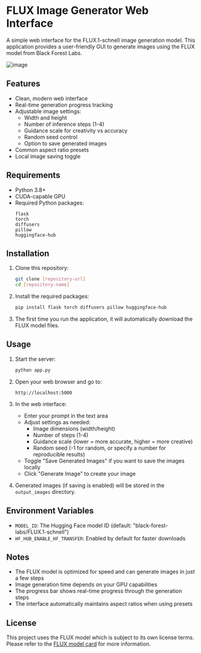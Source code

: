 # FLUX Image Generator Web Interface

A simple web interface for the FLUX.1-schnell image generation model. This application provides a user-friendly GUI to generate images using the FLUX model from Black Forest Labs.

![image](https://github.com/user-attachments/assets/5672402b-6297-4c45-98ba-669ab4295b41)

## Features

- Clean, modern web interface
- Real-time generation progress tracking
- Adjustable image settings:
  - Width and height
  - Number of inference steps (1-4)
  - Guidance scale for creativity vs accuracy
  - Random seed control
  - Option to save generated images
- Common aspect ratio presets
- Local image saving toggle

## Requirements

- Python 3.8+
- CUDA-capable GPU
- Required Python packages:
  ```
  flask
  torch
  diffusers
  pillow
  huggingface-hub
  ```

## Installation

1. Clone this repository:
   ```bash
   git clone [repository-url]
   cd [repository-name]
   ```

2. Install the required packages:
   ```bash
   pip install flask torch diffusers pillow huggingface-hub
   ```

3. The first time you run the application, it will automatically download the FLUX model files.

## Usage

1. Start the server:
   ```bash
   python app.py
   ```

2. Open your web browser and go to:
   ```
   http://localhost:5000
   ```

3. In the web interface:
   - Enter your prompt in the text area
   - Adjust settings as needed:
     - Image dimensions (width/height)
     - Number of steps (1-4)
     - Guidance scale (lower = more accurate, higher = more creative)
     - Random seed (-1 for random, or specify a number for reproducible results)
   - Toggle "Save Generated Images" if you want to save the images locally
   - Click "Generate Image" to create your image

4. Generated images (if saving is enabled) will be stored in the `output_images` directory.

## Environment Variables

- `MODEL_ID`: The Hugging Face model ID (default: "black-forest-labs/FLUX.1-schnell")
- `HF_HUB_ENABLE_HF_TRANSFER`: Enabled by default for faster downloads

## Notes

- The FLUX model is optimized for speed and can generate images in just a few steps
- Image generation time depends on your GPU capabilities
- The progress bar shows real-time progress through the generation steps
- The interface automatically maintains aspect ratios when using presets

## License

This project uses the FLUX model which is subject to its own license terms. Please refer to the [FLUX model card](https://huggingface.co/black-forest-labs/FLUX.1-schnell) for more information. 
